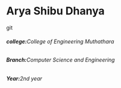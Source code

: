 <h1>Arya Shibu Dhanya </h1>git 
<h6><strong>college:</strong>College of Engineering Muthathara</h6> 
<h6><strong>Branch:</strong>Computer Science and Engineering</h6> 
<h6><strong>Year:</strong>2nd year</h6> 
